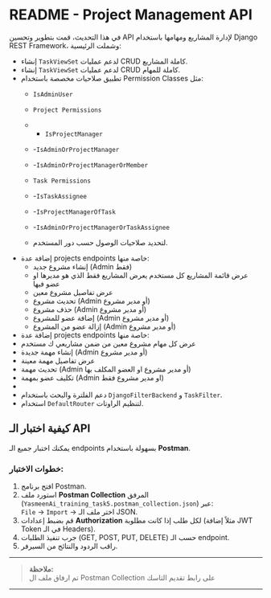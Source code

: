 # README - Project Management API


في هذا التحديث، قمت بتطوير وتحسين API لإدارة المشاريع ومهامها  باستخدام Django REST Framework، وشملت الرئيسية:

- إنشاء `TaskViewSet` لدعم عمليات CRUD كاملة المشاريع.
- إنشاء `TaskViewSet` لدعم عمليات CRUD كاملة للمهام.
- تطبيق صلاحيات مخصصة باستخدام Permission Classes مثل:
  - `IsAdminUser`
  - `Project Permissions`
  - -  `IsProjectManager`
  - -`IsAdminOrProjectManager`
  - -`IsAdminOrProjectManagerOrMember`
  - `Task Permissions`
  - -`IsTaskAssignee`
  - -`IsProjectManagerOfTask`
  - -`IsAdminOrProjectManagerOrTaskAssignee`

  -  لتحديد صلاحيات الوصول حسب دور المستخدم.
- إضافة عدة projects endpoints خاصة منها:
  - إنشاء مشروع جديد (Admin فقط)
  - عرض قائمة المشاريع كل مستخدم يعرض المشاريع فقط الذي هو مديرها او عضو فيها
  - عرض تفاصيل مشروع معين
  - تحديث مشروع (Admin أو مدير مشروع)
  - حذف مشروع (Admin أو مدير مشروع)
  - إضافة عضو للمشروع (Admin أو مدير مشروع)
  - إزالة عضو من المشروع (Admin أو مدير مشروع)
 - إضافة عدة projects endpoints خاصة منها:
  - عرض كل مهام مشروع معين	من ضمن مشاريعي ك مستخدم
  - إنشاء مهمة جديدة (Admin أو مدير مشروع)
  - عرض تفاصيل مهمة معينة
  - تحديث مهمة (Admin أو مدير مشروع او العضو المكلف بها)
  - تكليف عضو بمهمة (Admin او مدير مشروع فقط)
  -  
- دعم الفلترة والبحث باستخدام `DjangoFilterBackend` و `TaskFilter`.
- استخدام `DefaultRouter` لتنظيم الراوتات.

## كيفية اختبار الـ API

يمكنك اختبار جميع الـ endpoints بسهولة باستخدام **Postman**.

### خطوات الاختبار:

1. افتح برنامج Postman.
2. استورد ملف **Postman Collection** المرفق (`YasmeenAi_training_task5.postman_collection.json`) عبر:  
   `File` -> `Import` -> اختر ملف الـ JSON.
3. قم بضبط إعدادات **Authorization** لكل طلب إذا كانت مطلوبة (مثلاً إضافة JWT Token في الـ Headers).
4. جرب تنفيذ الطلبات (GET, POST, PUT, DELETE) حسب الـ endpoint.
5. راقب الردود والنتائج من السيرفر.

---

> **ملاحظة:**  
> تم ارفاق ملف ال Postman Collection على رابط تقديم التاسك

---
